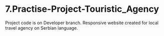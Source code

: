 # 7.Practise-Project-Touristic_Agency
Project code is on Developer branch. Responsive website created for local travel agency on Serbian language.
